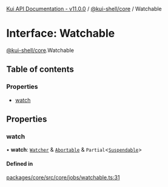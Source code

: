 [Kui API Documentation - v11.0.0](../README.md) / [@kui-shell/core](../modules/kui_shell_core.md) / Watchable

# Interface: Watchable

[@kui-shell/core](../modules/kui_shell_core.md).Watchable

## Table of contents

### Properties

- [watch](kui_shell_core.Watchable.md#watch)

## Properties

### watch

• **watch**: [`Watcher`](kui_shell_core.Watcher.md) & [`Abortable`](kui_shell_core.Abortable.md) & `Partial`<[`Suspendable`](../modules/kui_shell_core.md#suspendable)\>

#### Defined in

[packages/core/src/core/jobs/watchable.ts:31](https://github.com/kubernetes-sigs/kui/blob/kui/packages/core/src/core/jobs/watchable.ts#L31)
